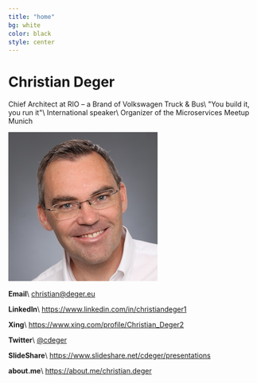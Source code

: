 ```yaml
---
title: "home"
bg: white
color: black
style: center
---
```


# Christian Deger
Chief Architect at RIO – a Brand of Volkswagen Truck & Bus\\
"You build it, you run it"\\
International speaker\\
Organizer of the Microservices Meetup Munich

![Christian Deger](/images/christian_deger_300.jpg)

__Email__\\
[christian@deger.eu](mailto:christian@deger.eu)

__LinkedIn__\\
<https://www.linkedin.com/in/christiandeger1>

__Xing__\\
<https://www.xing.com/profile/Christian_Deger2>

__Twitter__\\
[@cdeger](https://twitter.com/cdeger)


__SlideShare__\\
<https://www.slideshare.net/cdeger/presentations>

__about.me__\\
<https://about.me/christian.deger>

